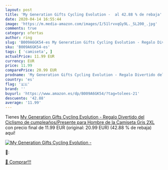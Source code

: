 ```yaml
---
layout: post
title: 'My Generation Gifts Cycling Evolution -  al 42.88 % de rebaja'
date: 2020-04-14 16:55:44
image: 'https://m.media-amazon.com/images/I/51lrvxqGy9L._SL200_.jpg'
comments: true
category: ofertas
author: ring
slug: 'B009A6GK54-es My Generation Gifts Cycling Evolution - Regalo Divertido...'
sku: 'B009A6GK54-es'
tags: [ 'camiseta', ]
actualPrice: 11.99 EUR
currency: EUR
price: 11.99
comparePrice: 20.99 EUR
prodname: 'My Generation Gifts Cycling Evolution - Regalo Divertido del Ciclismo de cumpleaños/Presente para Hombre de la Camiseta Gris 2XL'
country: 'es'
flag: '🇪🇸'
brand: ''
buyurl: 'https://www.amazon.es/dp/B009A6GK54/?tag=tolees-21'
descuento: '42.88'
average: '11.99'
---
```


Tienes [My Generation Gifts Cycling Evolution - Regalo Divertido del Ciclismo de cumpleaños/Presente para Hombre de la Camiseta Gris 2XL](https://www.amazon.es/dp/B009A6GK54/?tag=tolees-21) con precio final de  11.99 EUR (original: 20.99 EUR) (42.88 %  de rebaja) aqui!

[![My Generation Gifts Cycling Evolution - ](https://m.media-amazon.com/images/I/51lrvxqGy9L._SL200_.jpg)](https://www.amazon.es/dp/B009A6GK54/?tag=tolees-21)

🔎:


[🛒 Comprar!!!](https://www.amazon.es/dp/B009A6GK54/?tag=tolees-21)
